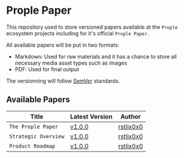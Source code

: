 # Prople Paper 

This repository used to store versioned papers available at the `Prople` ecosystem projects including for it's official `Prople Paper`.

All available papers will be put in two formats:

- Markdown: Used for raw materials and it has a chance to store all necessary media asset types such as images
- PDF: Used for final output

The versionning will follow [SemVer](https://semver.org/) standards.

## Available Papers

|   Title   | Latest Version    |   Author  |
|   -----   | --------------    |   ------  |
|   `The Prople Paper`  |   [v1.0.0](https://github.com/prople/paper/tree/main/the-prople-paper/v1.0.0) | [rstlix0x0](https://github.com/rstlix0x0/) |
|   `Strategic Overview` | [v1.0.0](https://github.com/prople/paper/tree/main/strategic-overview/v1.0.0) | [rstlix0x0](https://github.com/rstlix0x0/) |
|   `Product Roadmap` | [v1.0.0](https://github.com/prople/paper/tree/main/product-roadmap/v1.0.0) | [rstlix0x0](https://github.com/rstlix0x0/) |